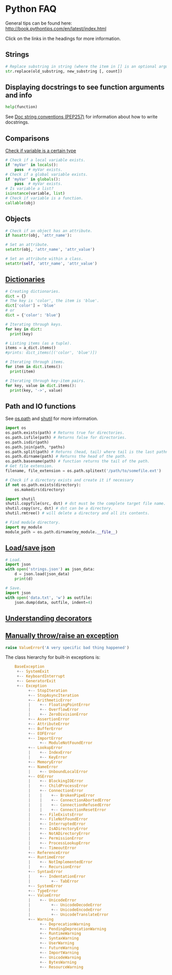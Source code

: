 # Python FAQ
   
General tips can be found here:
http://book.pythontips.com/en/latest/index.html


Click on the links in the headings for more information.

## Strings
```python
# Replace substring in string (where the item in [] is an optional argument.
str.replace(old_substring, new_substring [, count])
```

## Displaying docstrings to see function arguments and info
```python
help(function)
```

See [Doc string conventions (PEP257)](https://www.python.org/dev/peps/pep-0257/) for information about how to write docstrings.

## Comparisons
[Check if variable is a certain type](http://stackoverflow.com/questions/12569452/how-to-identify-numpy-types-in-python)
```python
# Check if a local variable exists.
if 'myVar' in locals():
    pass  # myVar exists.
# Check if a global variable exists.
if 'myVar' in globals():
    pass  # myVar exists.
# Is variable a list?
isinstance(variable, list)
# Check if variable is a function.
callable(obj)
```
  
## Objects
```python
# Check if an object has an attribute.
if hasattr(obj, 'attr_name'):

# Set an attribute.
setattr(obj, 'attr_name', 'attr_value')

# Set an attribute within a class.
setattr(self, 'attr_name', 'attr_value')
```
  
## [Dictionaries](http://www.python-course.eu/dictionaries.php)
```python
# Creating dictionaries.
dict = {}
# The key is 'color', the item is 'blue'.
dict['color'] = 'blue'
# or
dict = {'color': 'blue'}

# Iterating through keys.
for key in dict:
  print(key)

# Listing items (as a tuple).
items = a_dict.items()
#prints: dict_items([('color', 'blue')])

# Iterating through items.
for item in dict.items():
  print(item)

# Iterating through key-item pairs.
for key, value in dict.items():
  print(key, '->', value)
```

## Path and IO functions

See [os.path](https://docs.python.org/2/library/os.path.html) and [shutil](https://docs.python.org/2/library/shutil.html) for more information.
```python
import os
os.path.exists(path) # Returns true for directories.
os.path.isfile(path) # Returns false for directories.
os.path.isdir(path)
os.path.join(path, *paths)
os.path.split(path) # Returns (head, tail) where tail is the last pathname component
os.path.dirname(path) # Returns the head of the path.
os.path.basename(path) # function returns the tail of the path.
# Get file extension.
filename, file_extension = os.path.splitext('/path/to/somefile.ext')

# Check if a directory exists and create it if necessary
if not os.path.exists(directory):
    os.makedirs(directory)

import shutil
shutil.copyfile(src, dst) # dst must be the complete target file name.
shutil.copy(src, dst) # dst can be a directory.
shutil.rmtree() # will delete a directory and all its contents.

# Find module directory.
import my_module
module_path = os.path.dirname(my_module.__file__)
```

## [Load/save json](http://stackoverflow.com/questions/12309269/how-do-i-write-json-data-to-a-file-in-python)
```python
# Load.
import json
with open('strings.json') as json_data:
    d = json.load(json_data)
    print(d)

# Save.
import json
with open('data.txt', 'w') as outfile:
    json.dump(data, outfile, indent=4)
```

## [Understanding decorators](https://ains.co/blog/things-which-arent-magic-flask-part-1.html)

## [Manually throw/raise an exception](http://stackoverflow.com/questions/2052390/manually-raising-throwing-an-exception-in-python)
```python
raise ValueError('A very specific bad thing happened')
```

The class hierarchy for built-in exceptions is:
```python
    BaseException
     +-- SystemExit
     +-- KeyboardInterrupt
     +-- GeneratorExit
     +-- Exception
          +-- StopIteration
          +-- StopAsyncIteration
          +-- ArithmeticError
          |    +-- FloatingPointError
          |    +-- OverflowError
          |    +-- ZeroDivisionError
          +-- AssertionError
          +-- AttributeError
          +-- BufferError
          +-- EOFError
          +-- ImportError
               +-- ModuleNotFoundError
          +-- LookupError
          |    +-- IndexError
          |    +-- KeyError
          +-- MemoryError
          +-- NameError
          |    +-- UnboundLocalError
          +-- OSError
          |    +-- BlockingIOError
          |    +-- ChildProcessError
          |    +-- ConnectionError
          |    |    +-- BrokenPipeError
          |    |    +-- ConnectionAbortedError
          |    |    +-- ConnectionRefusedError
          |    |    +-- ConnectionResetError
          |    +-- FileExistsError
          |    +-- FileNotFoundError
          |    +-- InterruptedError
          |    +-- IsADirectoryError
          |    +-- NotADirectoryError
          |    +-- PermissionError
          |    +-- ProcessLookupError
          |    +-- TimeoutError
          +-- ReferenceError
          +-- RuntimeError
          |    +-- NotImplementedError
          |    +-- RecursionError
          +-- SyntaxError
          |    +-- IndentationError
          |         +-- TabError
          +-- SystemError
          +-- TypeError
          +-- ValueError
          |    +-- UnicodeError
          |         +-- UnicodeDecodeError
          |         +-- UnicodeEncodeError
          |         +-- UnicodeTranslateError
          +-- Warning
               +-- DeprecationWarning
               +-- PendingDeprecationWarning
               +-- RuntimeWarning
               +-- SyntaxWarning
               +-- UserWarning
               +-- FutureWarning
               +-- ImportWarning
               +-- UnicodeWarning
               +-- BytesWarning
               +-- ResourceWarning
```